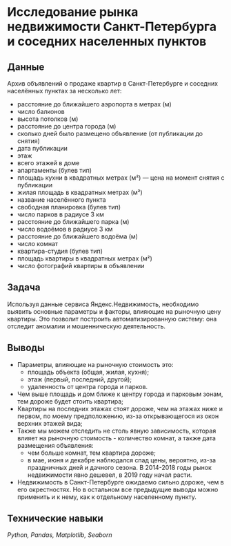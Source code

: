 # Исследование рынка недвижимости Санкт-Петербурга и соседних населенных пунктов

## Данные

Архив объявлений о продаже квартир в Санкт-Петербурге и соседних населённых пунктах за несколько лет:
- расстояние до ближайшего аэропорта в метрах (м)
- число балконов
- высота потолков (м)
- расстояние до центра города (м) 
- сколько дней было размещено объявление (от публикации до снятия)
- дата публикации
- этаж
- всего этажей в доме
- апартаменты (булев тип)
- площадь кухни в квадратных метрах (м²) 
— цена на момент снятия с публикации
- жилая площадь в квадратных метрах (м²)
- название населённого пункта
- свободная планировка (булев тип)
- число парков в радиусе 3 км
- расстояние до ближайшего парка (м)
- число водоёмов в радиусе 3 км
- расстояние до ближайшего водоёма (м)
- число комнат
- квартира-студия (булев тип)
- площадь квартиры в квадратных метрах (м²)
- число фотографий квартиры в объявлении

## Задача

Используя данные сервиса Яндекс.Недвижимость, необходимо выявить основные параметры и факторы, влияющие на рыночную цену квартиры. Это позволит построить автоматизированную систему: она отследит аномалии и мошенническую деятельность.

## Выводы

- Параметры, влияющие на рыночную стоимость это:
  - площадь объекта (общая, жилая, кухня);
  - этаж (первый, последний, другой);
  - удаленность от центра города и парков. 
- Чем выше площадь и дом ближе к центру города и парковым зонам, тем дороже будет стоить квартира;
- Квартиры на последних этажах стоят дороже, чем на этажах ниже и первом, по моему предположению, из-за открывающегося из окон верхних этажей вида;
- Также мы можем отследить не столь явную зависимость, которая влияет на рыночную стоимость - количество комнат, а также дата размещения объявления:
  - чем больше комнат, тем квартира дороже;
  - в мае, июня и декабре наблюдался спад цены, вероятно, из-за праздничных дней и дачного сезона. В 2014-2018 годы рынок недвижимости явно дешевел, в 2019 году начал расти.
- Недвижимость в Санкт-Петербурге ожидаемо сильно дороже, чем в его окрестностях. Но в остальном все предыдущие выводы можно применить и к нему, как к отдельному населенному пункту.

## Технические навыки

*Python, Pandas, Matplotlib, Seaborn*
